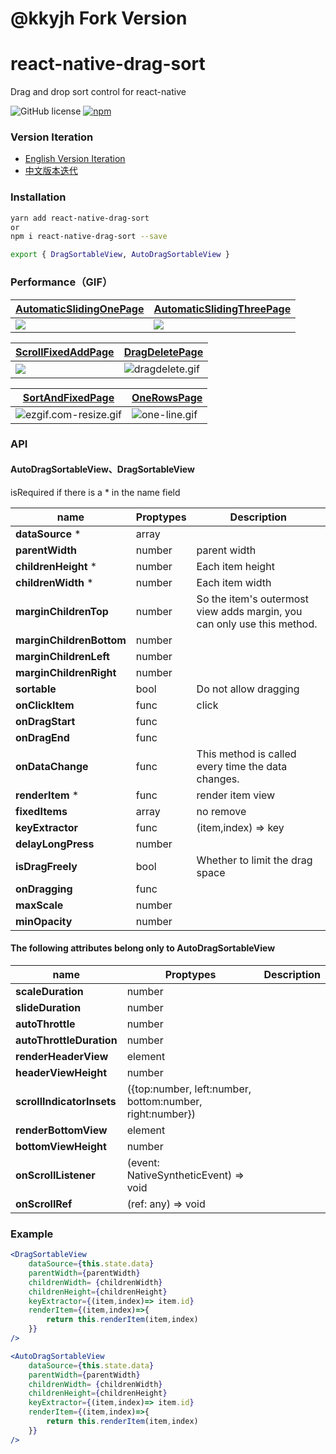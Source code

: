 # @kkyjh Fork Version

# react-native-drag-sort

Drag and drop sort control for react-native

![GitHub license](https://img.shields.io/badge/license-MIT-green.svg)
[![npm](https://img.shields.io/npm/v/react-native-drag-sort.svg?style=flat)](https://npmjs.com/package/react-native-drag-sort)

### Version Iteration

- [English Version Iteration](https://github.com/mochixuan/react-native-drag-sort/blob/master/README_History.md)
- [中文版本迭代](https://github.com/mochixuan/react-native-drag-sort/blob/master/README_ZH_History.md)

### Installation

```bash
yarn add react-native-drag-sort
or
npm i react-native-drag-sort --save

export { DragSortableView, AutoDragSortableView }
```

### Performance（GIF）

| [AutomaticSlidingOnePage](https://github.com/mochixuan/react-native-drag-sort/blob/master/Example/app/container/AutomaticSlidingOnePage.js) | [AutomaticSlidingThreePage](https://github.com/mochixuan/react-native-drag-sort/blob/master/Example/app/container/AutomaticSlidingThreePage.js) |
| ------------------------------------------------------------------------------------------------------------------------------------------- | ----------------------------------------------------------------------------------------------------------------------------------------------- |
| ![](https://user-gold-cdn.xitu.io/2020/2/15/170487f5ce137e15?w=240&h=514&f=gif&s=2527386)                                                   | ![](https://user-gold-cdn.xitu.io/2020/2/15/1704896e0729f8b7?w=240&h=514&f=gif&s=4958289)                                                       |

| [ScrollFixedAddPage](https://github.com/mochixuan/react-native-drag-sort/blob/master/Example/app/container/ScrollFixedAddPage.js) | [DragDeletePage](https://github.com/mochixuan/react-native-drag-sort/blob/master/Example/app/container/DragDeletePage.js)   |
| --------------------------------------------------------------------------------------------------------------------------------- | --------------------------------------------------------------------------------------------------------------------------- |
| ![](https://user-gold-cdn.xitu.io/2020/2/10/1702ea81299f097d?w=240&h=400&f=gif&s=863218)                                          | ![dragdelete.gif](https://upload-images.jianshu.io/upload_images/2646598-4d22ddb8f92a6563.gif?imageMogr2/auto-orient/strip) |

| [SortAndFixedPage](https://github.com/mochixuan/react-native-drag-sort/blob/master/Example/app/container/SortAndFixedPage.js)     | [OneRowsPage](https://github.com/mochixuan/react-native-drag-sort/blob/master/Example/app/container/OneRowsPage.js)       |
| --------------------------------------------------------------------------------------------------------------------------------- | ------------------------------------------------------------------------------------------------------------------------- |
| ![ezgif.com-resize.gif](https://upload-images.jianshu.io/upload_images/2646598-405b01d61547c972.gif?imageMogr2/auto-orient/strip) | ![one-line.gif](https://upload-images.jianshu.io/upload_images/2646598-dd17c76291514316.gif?imageMogr2/auto-orient/strip) |

### API

#### AutoDragSortableView、DragSortableView

isRequired if there is a \* in the name field

| name                     | Proptypes | Description                                                             |
| ------------------------ | --------- | ----------------------------------------------------------------------- |
| **dataSource** \*        | array     |
| **parentWidth**          | number    | parent width                                                            |
| **childrenHeight** \*    | number    | Each item height                                                        |
| **childrenWidth** \*     | number    | Each item width                                                         |
| **marginChildrenTop**    | number    | So the item's outermost view adds margin, you can only use this method. |
| **marginChildrenBottom** | number    |
| **marginChildrenLeft**   | number    |
| **marginChildrenRight**  | number    |
| **sortable**             | bool      | Do not allow dragging                                                   |
| **onClickItem**          | func      | click                                                                   |
| **onDragStart**          | func      |
| **onDragEnd**            | func      |
| **onDataChange**         | func      | This method is called every time the data changes.                      |
| **renderItem** \*        | func      | render item view                                                        |
| **fixedItems**           | array     | no remove                                                               |
| **keyExtractor**         | func      | (item,index) => key                                                     |
| **delayLongPress**       | number    |
| **isDragFreely**         | bool      | Whether to limit the drag space                                         |
| **onDragging**           | func      |
| **maxScale**             | number    |
| **minOpacity**           | number    |

#### The following attributes belong only to AutoDragSortableView

| name                      | Proptypes                                                | Description |
| ------------------------- | -------------------------------------------------------- | ----------- |
| **scaleDuration**         | number                                                   |
| **slideDuration**         | number                                                   |
| **autoThrottle**          | number                                                   |
| **autoThrottleDuration**  | number                                                   |
| **renderHeaderView**      | element                                                  |
| **headerViewHeight**      | number                                                   |
| **scrollIndicatorInsets** | ({top:number, left:number, bottom:number, right:number}) |
| **renderBottomView**      | element                                                  |
| **bottomViewHeight**      | number                                                   |
| **onScrollListener**      | (event: NativeSyntheticEvent<NativeScrollEvent>) => void |
| **onScrollRef**           | (ref: any) => void                                       |

### Example

```jsx
<DragSortableView
    dataSource={this.state.data}
    parentWidth={parentWidth}
    childrenWidth= {childrenWidth}
    childrenHeight={childrenHeight}
    keyExtractor={(item,index)=> item.id}
    renderItem={(item,index)=>{
        return this.renderItem(item,index)
    }}
/>

<AutoDragSortableView
    dataSource={this.state.data}
    parentWidth={parentWidth}
    childrenWidth= {childrenWidth}
    childrenHeight={childrenHeight}
    keyExtractor={(item,index)=> item.id}
    renderItem={(item,index)=>{
        return this.renderItem(item,index)
    }}
/>
```
